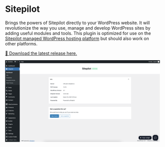 # Sitepilot

Brings the powers of Sitepilot directly to your WordPress website. It will revolutionize the way you use, manage and develop WordPress sites by adding useful modules and tools. This plugin is optimized for use on the [Sitepilot managed WordPress hosting platform](https://sitepilot.io) but should also work on other platforms.

[🚀 Download the latest release here.](https://github.com/sitepilot/sitepilot/releases)

![Screenshot](./screenshot.png)
